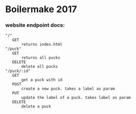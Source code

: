# Boilermake 2017

### website endpoint docs:
    "/"
       GET
           returns index.html
    "/puck"
       GET
           returns all pucks
       DELETE
           delete all pucks
    "/puck/:id"
       GET
           get a puck with id
       POST
           create a new puck. takes a label as param
       PUT
           update the label of a puck. takes label as param
       DELETE
           delete a puck